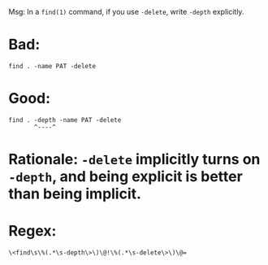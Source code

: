Msg: In a `find(1)` command, if you use `-delete`, write `-depth` explicitly.

# Bad:

    find . -name PAT -delete

# Good:

    find . -depth -name PAT -delete
           ^----^

# Rationale: `-delete` implicitly turns on `-depth`, and being explicit is better than being implicit.

# Regex:

    \<find\s\%(.*\s-depth\>\)\@!\%(.*\s-delete\>\)\@=

